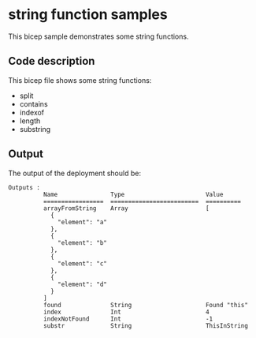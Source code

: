 # string function samples

This bicep sample demonstrates some string functions.

## Code description

This bicep file shows some string functions:

* split
* contains
* indexof
* length
* substring

## Output

The output of the deployment should be:

``` text
Outputs :
          Name               Type                       Value
          =================  =========================  ==========
          arrayFromString    Array                      [
            {
              "element": "a"
            },
            {
              "element": "b"
            },
            {
              "element": "c"
            },
            {
              "element": "d"
            }
          ]
          found              String                     Found "this"
          index              Int                        4
          indexNotFound      Int                        -1
          substr             String                     ThisInString
```
